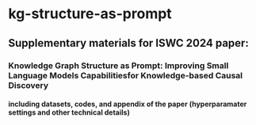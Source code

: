 # kg-structure-as-prompt

## Supplementary materials for ISWC 2024 paper: 
### Knowledge Graph Structure as Prompt: Improving Small Language Models Capabilitiesfor Knowledge-based Causal Discovery

#### including datasets, codes, and appendix of the paper (hyperparamater settings and other technical details)
